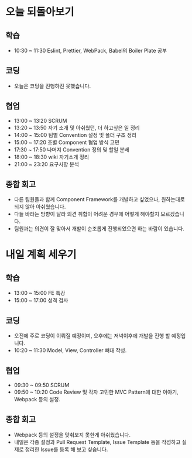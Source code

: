 # 오늘 되돌아보기
## 학습
* 10:30 ~ 11:30 Eslint, Prettier, WebPack, Babel의 Boiler Plate 공부

## 코딩
* 오늘은 코딩을 진행하진 못했습니다.

## 협업
* 13:00 ~ 13:20 SCRUM
* 13:20 ~ 13:50 자기 소개 및 아쉬웠던, 더 하고싶은 일 정리
* 14:00 ~ 15:00 팀별 Convention 설정 및 폴더 구조 정리
* 15:00 ~ 17:20 조별 Component 협업 방식 고민
* 17:30 ~ 17:50 나머지 Convention 정의 및 할일 분배
* 18:00 ~ 18:30 wiki 자기소개 정리
* 21:00 ~ 23:20 요구사항 분석

## 종합 회고
* 다른 팀원들과 함께 Component Framework를 개발하고 싶었으나, 원하는대로 되지 않아 아쉬웠습니다.
* 다들 바라는 방향이 달라 의견 취합이 어려운 경우에 어떻게 해야할지 모르겠습니다.
* 팀원과는 의견이 잘 맞아서 개발이 순조롭게 진행되었으면 하는 바람이 있습니다.

# 내일 계획 세우기
## 학습
* 13:00 ~ 15:00 FE 특강
* 15:00 ~ 17:00 성격 검사

## 코딩
* 오전에 주로 코딩이 이뤄질 예정이며, 오후에는 저녁이후에 개발을 진행 할 예정입니다.
* 10:20 ~ 11:30 Model, View, Controller 뼈대 작성.

## 협업
* 09:30 ~ 09:50 SCRUM
* 09:50 ~ 10:20 Code Review 및 각자 고민한 MVC Pattern에 대한 이야기, Webpack 등의 설정.

## 종합 회고
* Webpack 등의 설정을 맞춰보지 못한게 아쉬웠습니다.
* 내일은 각종 설정과 Pull Request Template, Issue Template 등을 작성하고 실제로 정리한 Issue를 등록 해 보고 싶습니다.